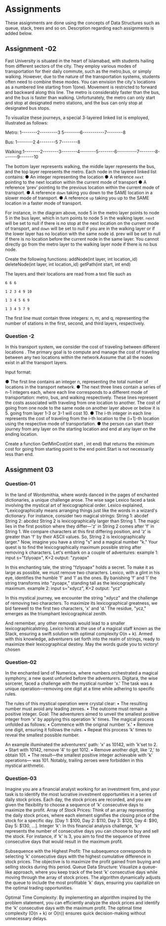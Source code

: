 # Assignments

These assignments are done using the concepts of Data Structures such as queue, stack, trees and so on. Descrption regarding each assignments is added below. 

## Assignment -02
Fast University is situated in the heart of Islamabad, with students hailing from different sectors of the city. They employ various modes of transportation for their daily commute, such as the metro,bus, or simply walking. However, due to the nature of the transportation systems, students often need to combine these modes. You can envision the city's locations as a numbered line starting from 1(one). Movement is restricted to forward and backward along this line. The metro is considerably faster than the bus, and the bus is faster than walking. Unfortunately, the metro can only start and stop at designated metro stations, and the bus can only stop at designated bus stops.

To visualize these journeys, a special 3-layered linked list is employed, illustrated as follows:

Metro: 1--------2---------3 5--------6-----------7--------8

Bus: 1--------2 4--------5 7--------8

Walking:1--------2--------3--------4--------5--------6----------7--------8-------9-------10


The bottom layer represents walking, the middle layer represents the bus, and the top layer represents the metro. Each node in the layered linked list contains:
● An integer representing the location
● A reference `next` pointing to the next location within the current mode of transport
● A reference ‘prev’ pointing to the previous location within the current mode of transport.
● A reference `down` taking you down to the SAME location in a slower mode of transport.
● A reference `up` taking you up to the SAME location in a faster mode of transport.

For instance, in the diagram above, node 5 in the metro layer points to node 5 in the bus layer, which in turn points to node 5 in the walking layer. `next` will be set to null if there is no stop at the next location on the current mode of transport, and `down` will be set to null if you are in the walking layer or if the lower layer has no location with the same node id. prev will be set to null if there is no location before the current node in the same layer. You cannot directly go from the metro layer to the walking layer node if there is no bus node.

Create the following functions:
    addNode(int layer, int location_id)
    deleteNode(int layer, int location_id)
    getPath(int start, int end)

The layers and their locations are read from a text file such as 

    6 6 6

    1 2 3 4 9 10

    1 3 4 5 6 9 

    1 3 4 5 7 9

The first line must contain three integers: n, m, and q, representing the number of stations in the first, second, and third layers, respectively.

### Question -2
In this transport system, we consider the cost of traveling between different locations . The primary goal is to compute and manage the cost of traveling between any two locations within the network.Assume that all the nodes exist in all the transport layers.

Input format:

● The first line contains an integer n, representing the total number of locations in the transport network.
● The next three lines contain a series of n-1 integers each, where each line corresponds to a different mode of transportation: metro, bus, and walking respectively. These lines represent the costs associated with traveling from one location to another. The cost of going from one node to the same node on another layer above or below it is 5. going from layer 1-3 or 3-1 will cost 10.
● The i-th integer in each line represents the cost of traveling from the i-th location to the (i+1)-th location using the respective mode of transportation.
● the person can start their journey from any layer on the starting location and end at any layer on the ending location.

Create a function GetMinCost(int start , int end) that returns the minimum cost for going from starting point to the end point.Start is not necessarily less than end.

## Assignment 03

### Question-01

In the land of Wordsmithia, where words danced in the pages of enchanted
dictionaries, a unique challenge arose. The wise sage Lexico faced a task involving
the mystical art of lexicographical order.
Lexico explained, "Lexicographically means arranging things just like the words in a
wizard's dictionary. For instance, consider two magical strings:
String 1: abcdef
String 2: abcdez
String 2 is lexicographically larger than String 1. The magic lies in the first position
where they differ—'z' in String 2 comes after 'f' in String 1. We compare characters
at this first differing position, and 'z' is greater than 'f' by their ASCII values. So,
String 2 is lexicographically larger."
Now, imagine you have a string "s" and a magical number "k." Your quest is to find
the lexicographically maximum possible string after removing k characters.
Let's embark on a couple of adventures:
example 1:
    input s="fzlyoapx", K=2
    output: "zyoapx"

In this enchanting tale, the string
"fzlyoapx" holds a secret. To make it as large as possible, we must remove two
characters. Lexico, with a glint in his eye, identifies the humble 'f' and ‘l’ as the ones. By banishing 'f' and ‘l’ the string transforms into "zyoapx," standing tall as the
lexicographically maximum.
example 2:
    input s="xdycz", K=2
    output: "ycz"

In this mystical journey, we encounter the
string "xdycz" and the challenge of removing two characters. To maximize its
lexicographical greatness, we bid farewell to the first two characters, 'x' and 'd.'
The residue, "ycz," emerges as the triumphant lexicographical zenith.

And remember, any other removals would lead to a smaller lexicographicalstring.
Lexico hints at the use of a magical staff known as the Stack, ensuring a swift
solution with optimal complexity O(n + k). Armed with this knowledge,
adventurers set forth into the realm of strings, ready to maximize their
lexicographical destiny. May the words guide you to victory!
chosen
### Question-02

In the enchanted land of Numerica, where numbers orchestrated a magical
symphony, a new quest unfurled before the adventurers. Digitara, the wise
sorcerer, faced a challenge with the mystical number 'x.' The task was a unique
operation—removing one digit at a time while adhering to specific rules.

The rules of this mystical operation were crystal clear:
• The resulting number must avoid any leading zeroes.
• The outcome must remain a positive integer.
Goal:
The adventurers aimed to unveil the smallest positive integer from 'x' by
applying this operation 'k' times. The magical process unfolded as follows:
• Commence with the original number 'x.'
• Remove one digit, ensuring it follows the rules.
• Repeat this process 'k' times to reveal the smallest possible number.

An example illuminated the adventurers' path: 'x' as 10142, with 'k'set to 2.
• Start with 10142, remove '4' to get 1012.
• Remove another digit, like '2,' to obtain 101.
• The result—the smallest positive integer achievable with 'k' operations—
was 101. Notably, trailing zeroes were forbidden in this mystical arithmetic.
### Question-03

Imagine you are a financial analyst working for an investment firm, and your task
is to identify the most lucrative investment opportunities in a series of daily stock
prices. Each day, the stock prices are recorded, and you are given the flexibility to
choose a sequence of 'k' consecutive days to maximize the profit.
Array of Stock Prices: Think of an array representing the daily stock prices, where
each element signifies the closing price of the stock for a specific day.
[Day 1: $100, Day 2: $110, Day 3: $120, Day 4: $90, Day 5: $130, ...].
Integer 'k': In this financial analysis challenge, 'k' represents the number of
consecutive days you can choose to buy and sell the stock. For instance, if 'k' is 3,
you aim to find the sequence of three consecutive days that would result in the
maximum profit.

Subsequence with the Highest Profit: The subsequence corresponds to selecting
'k' consecutive days with the highest cumulative difference in stock prices. The
objective is to maximize the profit gained from buying and selling stocks during
this period.
Queue Data Structure: Visualize a queue-like approach, where you keep track of
the best 'k' consecutive days while moving through the array of stock prices. The
algorithm dynamically adjusts the queue to include the most profitable 'k' days,
ensuring you capitalize on the optimal trading opportunities.

Optimal Time Complexity: By implementing an algorithm inspired by the problem
statement, you can efficiently analyze the stock prices and identify the 'k'
consecutive days with the maximum profit. The optimal time complexity (O(n + k)
or O(n)) ensures quick decision-making without unnecessary delays.
